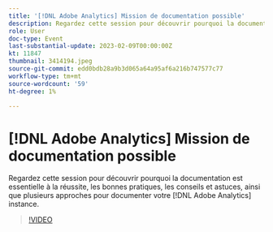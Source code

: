 ```yaml
---
title: '[!DNL Adobe Analytics] Mission de documentation possible'
description: Regardez cette session pour découvrir pourquoi la documentation est essentielle à la réussite, les bonnes pratiques, les conseils et astuces, ainsi que plusieurs approches pour documenter votre [!DNL Adobe Analytics] instance. Juin 2022
role: User
doc-type: Event
last-substantial-update: 2023-02-09T00:00:00Z
kt: 11847
thumbnail: 3414194.jpeg
source-git-commit: edd0bdb28a9b3d065a64a95af6a216b747577c77
workflow-type: tm+mt
source-wordcount: '59'
ht-degree: 1%

---
```


# [!DNL Adobe Analytics] Mission de documentation possible

Regardez cette session pour découvrir pourquoi la documentation est essentielle à la réussite, les bonnes pratiques, les conseils et astuces, ainsi que plusieurs approches pour documenter votre [!DNL Adobe Analytics] instance.

>[!VIDEO](https://video.tv.adobe.com/v/3414194/?quality=12&learn=on)
